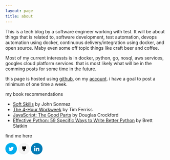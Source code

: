 ```yaml
---
layout: page
title: about
---
```



This is a tech blog by a software engineer working with test. It will be about things that is related to, software development, test automation, devops automation using docker, continuous delivery/integration using docker, and open source. Maby even some off topic things like craft beer and coffee.

Most of my current interessts is in docker, python, go, nosql, aws services, googles cloud platform services. that is most likely what will be in the comming posts for some time in the future.

this page is hosted using [github](https://github.com), on my [account](https://github.com/mad01). i have a goal to post a minimum of one time a week. 

my book recommendations

- [Soft Skills](http://www.amazon.com/Soft-Skills-software-developers-manual/dp/1617292397) by John Sonmez
- [The 4-Hour Workweek](http://www.amazon.com/The-4-Hour-Workweek-Anywhere-Expanded/dp/0307465357) by Tim Ferriss
- [JavaScript: The Good Parts](http://www.amazon.com/JavaScript-Good-Parts-Douglas-Crockford/dp/0596517742) by Douglas Crockford
- [Effective Python: 59 Specific Ways to Write Better Python](http://www.amazon.com/Effective-Python-Specific-Software-Development/dp/0134034287) by Brett Slatkin

find me here

[![twitter](/imgs/twitter.png)](https://twitter.com/notnotmad) [![github](/imgs/github.png)](https://github.com/mad01) [![linkedin](/imgs/linkedin.png)](https://se.linkedin.com/in/alexanderbrandstedt)
